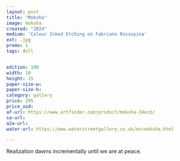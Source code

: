 ```yaml
---
layout: post
title: "Moksha"
image: moksha
created: "2024"
medium: 'Colour Inked Etching on Fabriano Rosaspina'
ext: .jpg
promo: 1
tags: doll


edition: 100
width: 10
height: 15
paper-size-w:
paper-size-h:
category: gallery
price: 295
price_usd: 
af-url: https://www.artfinder.com/product/moksha-34ecb/
sa-url: 
a2a-url: 
water-url: https://www.waterstreetgallery.co.uk/en/moksha.html

---
```


Realization dawns incrementally until we are at peace.